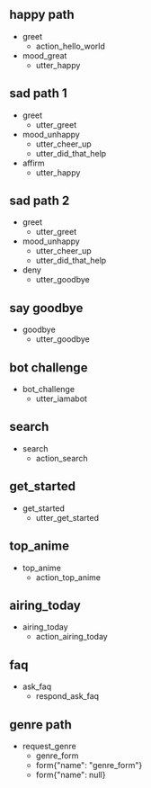 ## happy path
* greet
  - action_hello_world
* mood_great
  - utter_happy

## sad path 1
* greet
  - utter_greet
* mood_unhappy
  - utter_cheer_up
  - utter_did_that_help
* affirm
  - utter_happy

## sad path 2
* greet
  - utter_greet
* mood_unhappy
  - utter_cheer_up
  - utter_did_that_help
* deny
  - utter_goodbye

## say goodbye
* goodbye
  - utter_goodbye

## bot challenge
* bot_challenge
  - utter_iamabot

## search 
* search 
  - action_search
  
## get_started
* get_started
  - utter_get_started
 
## top_anime
* top_anime
  - action_top_anime

## airing_today
* airing_today
  - action_airing_today
  
## faq
* ask_faq
  - respond_ask_faq
 
## genre path 
* request_genre
  - genre_form
  - form{"name": "genre_form"}
  - form{"name": null}